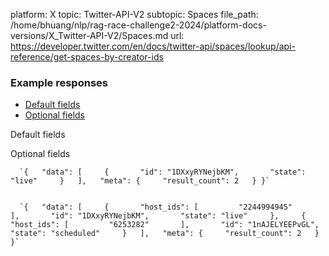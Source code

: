platform: X
topic: Twitter-API-V2
subtopic: Spaces
file_path: /home/bhuang/nlp/rag-race-challenge2-2024/platform-docs-versions/X_Twitter-API-V2/Spaces.md
url: https://developer.twitter.com/en/docs/twitter-api/spaces/lookup/api-reference/get-spaces-by-creator-ids

### Example responses

* [Default fields](#tab0)
* [Optional fields](#tab1)

Default fields

Optional fields

      `{   "data": [     {       "id": "1DXxyRYNejbKM",       "state": "live"     }   ],   "meta": {     "result_count": 2   } }`
    

      `{   "data": [     {       "host_ids": [         "2244994945"       ],       "id": "1DXxyRYNejbKM",       "state": "live"     },     {       "host_ids": [         "6253282"       ],       "id": "1nAJELYEEPvGL",       "state": "scheduled"     }   ],   "meta": {     "result_count": 2   } }`